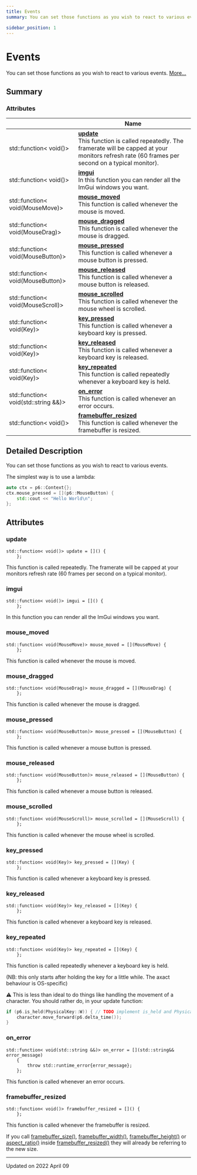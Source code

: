 ```yaml
---
title: Events
summary: You can set those functions as you wish to react to various events. 

sidebar_position: 1
---
```


# Events

You can set those functions as you wish to react to various events.  [More...](#detailed-description)

## Summary

### Attributes

|                | Name           |
| -------------- | -------------- |
| std::function< void()> | **[update](/reference/events#update)** <br/>This function is called repeatedly. The framerate will be capped at your monitors refresh rate (60 frames per second on a typical monitor).  |
| std::function< void()> | **[imgui](/reference/events#imgui)** <br/>In this function you can render all the ImGui windows you want.  |
| std::function< void(MouseMove)> | **[mouse_moved](/reference/events#mouse_moved)** <br/>This function is called whenever the mouse is moved.  |
| std::function< void(MouseDrag)> | **[mouse_dragged](/reference/events#mouse_dragged)** <br/>This function is called whenever the mouse is dragged.  |
| std::function< void(MouseButton)> | **[mouse_pressed](/reference/events#mouse_pressed)** <br/>This function is called whenever a mouse button is pressed.  |
| std::function< void(MouseButton)> | **[mouse_released](/reference/events#mouse_released)** <br/>This function is called whenever a mouse button is released.  |
| std::function< void(MouseScroll)> | **[mouse_scrolled](/reference/events#mouse_scrolled)** <br/>This function is called whenever the mouse wheel is scrolled.  |
| std::function< void(Key)> | **[key_pressed](/reference/events#key_pressed)** <br/>This function is called whenever a keyboard key is pressed.  |
| std::function< void(Key)> | **[key_released](/reference/events#key_released)** <br/>This function is called whenever a keyboard key is released.  |
| std::function< void(Key)> | **[key_repeated](/reference/events#key_repeated)** <br/>This function is called repeatedly whenever a keyboard key is held.  |
| std::function< void(std::string &&)> | **[on_error](/reference/events#on_error)** <br/>This function is called whenever an error occurs.  |
| std::function< void()> | **[framebuffer_resized](/reference/events#framebuffer_resized)** <br/>This function is called whenever the framebuffer is resized.  |

## Detailed Description

You can set those functions as you wish to react to various events. 

The simplest way is to use a lambda:



```cpp
auto ctx = p6::Context{};
ctx.mouse_pressed = [](p6::MouseButton) {
    std::cout << "Hello World\n";
};
```



## Attributes

### update

```
std::function< void()> update = []() {
    };
```

This function is called repeatedly. The framerate will be capped at your monitors refresh rate (60 frames per second on a typical monitor). 

### imgui

```
std::function< void()> imgui = []() {
    };
```

In this function you can render all the ImGui windows you want. 

### mouse_moved

```
std::function< void(MouseMove)> mouse_moved = [](MouseMove) {
    };
```

This function is called whenever the mouse is moved. 

### mouse_dragged

```
std::function< void(MouseDrag)> mouse_dragged = [](MouseDrag) {
    };
```

This function is called whenever the mouse is dragged. 

### mouse_pressed

```
std::function< void(MouseButton)> mouse_pressed = [](MouseButton) {
    };
```

This function is called whenever a mouse button is pressed. 

### mouse_released

```
std::function< void(MouseButton)> mouse_released = [](MouseButton) {
    };
```

This function is called whenever a mouse button is released. 

### mouse_scrolled

```
std::function< void(MouseScroll)> mouse_scrolled = [](MouseScroll) {
    };
```

This function is called whenever the mouse wheel is scrolled. 

### key_pressed

```
std::function< void(Key)> key_pressed = [](Key) {
    };
```

This function is called whenever a keyboard key is pressed. 

### key_released

```
std::function< void(Key)> key_released = [](Key) {
    };
```

This function is called whenever a keyboard key is released. 

### key_repeated

```
std::function< void(Key)> key_repeated = [](Key) {
    };
```

This function is called repeatedly whenever a keyboard key is held. 

(NB: this only starts after holding the key for a little while. The axact behaviour is OS-specific)

:warning: This is less than ideal to do things like handling the movement of a character. You should rather do, in your update function:



```cpp
if (p6.is_held(PhysicalKey::W)) { // TODO implement is_held and PhysicalKey and LogicalKey
    character.move_forward(p6.delta_time());
}
```


### on_error

```
std::function< void(std::string &&)> on_error = [](std::string&& error_message)
    {
        throw std::runtime_error{error_message};
    };
```

This function is called whenever an error occurs. 

### framebuffer_resized

```
std::function< void()> framebuffer_resized = []() {
    };
```

This function is called whenever the framebuffer is resized. 

If you call [framebuffer_size()](/reference/window#framebuffer_size), [framebuffer_width()](/reference/window#framebuffer_width), [framebuffer_height()](/reference/window#framebuffer_height) or [aspect_ratio()](/reference/window#aspect_ratio) inside [framebuffer_resized()](/reference/events#framebuffer_resized) they will already be referring to the new size. 





-------------------------------

Updated on 2022 April 09